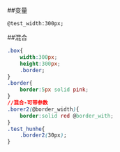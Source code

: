 ##变量

```
@test_width:300px;

```


##混合

```css
.box{
    width:300px;
    height:300px;
    .border;
}
.border{
    border:5px solid pink;
}
//混合-可带参数
.borer2(@border_width){
    border:solid red @border_with;
}
.test_hunhe{
    .border2(30px);
}
```









